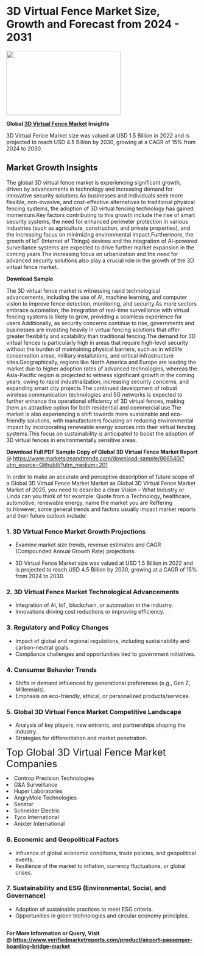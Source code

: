<H1>3D Virtual Fence Market Size, Growth and Forecast from 2024 - 2031</H1><img class="aligncenter size-medium wp-image-584254" src="https://thirdeyenews.in/wp-content/uploads/2024/09/Global-Market-Research-300x168.jpeg" alt="" width="300" height="168" /><p><strong>Global&nbsp;<a href="https://www.marketsizeandtrends.com/download-sample/866540/?utm_source=Github8j?utm_medium=201">3D Virtual Fence Market</a> Insights</strong></p><p>3D Virtual Fence Market size was valued at USD 1.5 Billion in 2022 and is projected to reach USD 4.5 Billion by 2030, growing at a CAGR of 15% from 2024 to 2030.</p><p><h2>Market Growth Insights</h2> <p>The global 3D virtual fence market is experiencing significant growth, driven by advancements in technology and increasing demand for innovative security solutions.As businesses and individuals seek more flexible, non-invasive, and cost-effective alternatives to traditional physical fencing systems, the adoption of 3D virtual fencing technology has gained momentum.Key factors contributing to this growth include the rise of smart security systems, the need for enhanced perimeter protection in various industries (such as agriculture, construction, and private properties), and the increasing focus on minimizing environmental impact.Furthermore, the growth of IoT (Internet of Things) devices and the integration of AI-powered surveillance systems are expected to drive further market expansion in the coming years.The increasing focus on urbanization and the need for advanced security solutions also play a crucial role in the growth of the 3D virtual fence market.</p> <p><strong>Download Sample</strong></p> <p>The 3D virtual fence market is witnessing rapid technological advancements, including the use of AI, machine learning, and computer vision to improve fence detection, monitoring, and security.As more sectors embrace automation, the integration of real-time surveillance with virtual fencing systems is likely to grow, providing a seamless experience for users.Additionally, as security concerns continue to rise, governments and businesses are investing heavily in virtual fencing solutions that offer greater flexibility and scalability than traditional fencing.The demand for 3D virtual fences is particularly high in areas that require high-level security without the burden of maintaining physical barriers, such as in wildlife conservation areas, military installations, and critical infrastructure sites.Geographically, regions like North America and Europe are leading the market due to higher adoption rates of advanced technologies, whereas the Asia-Pacific region is projected to witness significant growth in the coming years, owing to rapid industrialization, increasing security concerns, and expanding smart city projects.The continued development of robust wireless communication technologies and 5G networks is expected to further enhance the operational efficiency of 3D virtual fences, making them an attractive option for both residential and commercial use.The market is also experiencing a shift towards more sustainable and eco-friendly solutions, with manufacturers focusing on reducing environmental impact by incorporating renewable energy sources into their virtual fencing systems.This focus on sustainability is anticipated to boost the adoption of 3D virtual fences in environmentally sensitive areas.<p><span class=""><strong>Download Full PDF Sample Copy of Global 3D Virtual Fence Market Report</strong> @ <a href="https://www.marketsizeandtrends.com/download-sample/866540/?utm_source=Github8j?utm_medium=201" target="_blank">https://www.marketsizeandtrends.com/download-sample/866540/?utm_source=Github8j?utm_medium=201</a></span></p><p>In order to make an accurate and perceptive description of future scope of a Global&nbsp;3D Virtual Fence Market Market as Global&nbsp;3D Virtual Fence Market Market of 2025, you need to describe a clear Vision &ndash; What Industry or Linda can you think of for example: Quote from a Technology, healthcare, automotive, renewable energy, name the market you are Reffering to.However, some general trends and factors usually impact market reports and their future outlook include:</p><h3>1.&nbsp;<strong>3D Virtual Fence Market Growth Projections</strong></h3><ul><li>Examine market size trends, revenue estimates and CAGR (Compounded Annual Growth Rate) projections.</li><li><p>3D Virtual Fence Market size was valued at USD 1.5 Billion in 2022 and is projected to reach USD 4.5 Billion by 2030, growing at a CAGR of 15% from 2024 to 2030.</p></li></ul><h3>2.&nbsp;<strong>3D Virtual Fence Market Technological Advancements</strong></h3><ul><li>Integration of AI, IoT, blockchain, or automation in the industry.</li><li>Innovations driving cost reductions or improving efficiency.</li></ul><h3>3.&nbsp;<strong>Regulatory and Policy Changes</strong></h3><ul><li>Impact of global and regional regulations, including sustainability and carbon-neutral goals.</li><li>Compliance challenges and opportunities tied to government initiatives.</li></ul><h3>4.&nbsp;<strong>Consumer Behavior Trends</strong></h3><ul><li>Shifts in demand influenced by generational preferences (e.g., Gen Z, Millennials).</li><li>Emphasis on eco-friendly, ethical, or personalized products/services.</li></ul><h3>5.&nbsp;<strong>Global 3D Virtual Fence Market Competitive Landscape</strong></h3><ul><li>Analysis of key players, new entrants, and partnerships shaping the industry.</li><li>Strategies for differentiation and market penetration.</li></ul><p data-pm-slice="1 1 []"><span style="color: inherit; font-family: inherit; font-size: 25px;">Top Global 3D Virtual Fence Market Companies</span></p><div class="" data-test-id=""><p><li>Controp Precision Technologies</li><li> G&A Surveillance</li><li> Huper Laboratories</li><li> AngryMole Technologies</li><li> Senstar</li><li> Schneider Electric</li><li> Tyco International</li><li> Anixter International</li></p></div><h3>6.&nbsp;<strong>Economic and Geopolitical Factors</strong></h3><ul><li>Influence of global economic conditions, trade policies, and geopolitical events.</li><li>Resilience of the market to inflation, currency fluctuations, or global crises.</li></ul><h3>7.&nbsp;<strong>Sustainability and ESG (Environmental, Social, and Governance)</strong></h3><ul><li>Adoption of sustainable practices to meet ESG criteria.</li><li>Opportunities in green technologies and circular economy principles.</li></ul><h2><strong style="font-size: 14px;">For More Information or Query, Visit @&nbsp;</strong><a style="background-color: #ffffff; font-size: 14px;" href="https://www.marketsizeandtrends.com/report/3d-virtual-fence-market/" target="_blank">https://www.verifiedmarketreports.com/product/airport-passenger-boarding-bridge-market</a></h2>